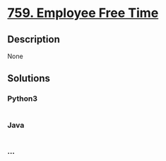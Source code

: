 # [759. Employee Free Time](https://leetcode.com/problems/employee-free-time)

## Description
None


## Solutions


### Python3

```python

```

### Java

```java

```

### ...
```

```
